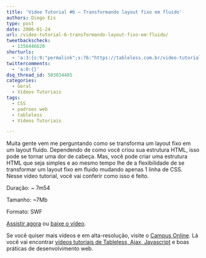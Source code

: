 ```yaml
---
title: 'Video Tutorial #6 – Transformando layout fixo em fluido'
authors: Diego Eis
type: post
date: 2006-01-24
url: /video-tutorial-6-transformando-layout-fixo-em-fluido/
tweetbackscheck:
  - 1356446620
shorturls:
  - 'a:3:{s:9:"permalink";s:76:"https://tableless.com.br/video-tutorial-6-transformando-layout-fixo-em-fluido";s:7:"tinyurl";s:26:"https://tinyurl.com/3er5mcq";s:4:"isgd";s:19:"https://is.gd/TZqEtf";}'
twittercomments:
  - 'a:0:{}'
dsq_thread_id: 503034485
categories:
  - Geral
  - Vídeos Tutoriais
tags:
  - CSS
  - padroes web
  - tableless
  - Vídeos Tutoriais

---
```

Muita gente vem me perguntando como se transforma um layout fixo em um layout fluido. Dependendo de como você criou sua estrutura HTML, isso pode se tornar uma dor de cabeça. Mas, você pode criar uma estrutura HTML que seja simples e ao mesmo tempo lhe de a flexibilidade de se transformar um layout fixo em fluido mudando apenas 1 linha de CSS. Nesse video tutorial, você vai conferir como isso é feito.

Duração: ~ 7m54
  
Tamanho: ~7Mb
  
Formato: SWF

[Assistir agora][1] ou [baixe o vídeo][2].

Se você quiser mais vídeos e em alta-resolução, visite o [Campus Online][3]. Lá você vai encontrar [vídeos tutoriais de Tableless, Ajax, Javascript][4] e boas práticas de desenvolvimento web.

 [1]: https://tableless.com.br/videotutorial/videotutorial6/
 [2]: https://tableless.com.br/videotutorial/videotutorial6/videotutorial6.rar
 [3]: https://campus.visie.com.br/ "Vídeo aulas sobre Tableless e Ajax."
 [4]: https://campus.visie.com.br/ "Vídeos sobre Tableless e Ajax"
